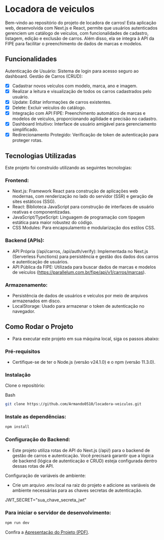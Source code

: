 # Locadora de veiculos
Bem-vindo ao repositório do projeto de locadora de carros! Esta aplicação web, desenvolvida com Next.js e React, permite que usuários autenticados gerenciem um catálogo de veículos, com funcionalidades de cadastro, listagem, edição e exclusão de carros. Além disso, ela se integra à API da FIPE para facilitar o preenchimento de dados de marcas e modelos.

## Funcionalidades
Autenticação de Usuário: Sistema de login para acesso seguro ao dashboard.
Gestão de Carros (CRUD):
-  [x] Cadastrar novos veículos com modelo, marca, ano e imagem.
-  [x] Realizar a leitura e visualização de todos os carros cadastrados pelo usuário.
-  [x] Update: Editar informações de carros existentes.
-  [x] Delete: Excluir veículos do catálogo.
-  [x] Integração com API FIPE: Preenchimento automático de marcas e modelos de veículos, proporcionando agilidade e precisão no cadastro.
-  [x] Dashboard Intuitivo: Interface de usuário amigável para gerenciamento simplificado.
-  [x] Redirecionamento Protegido: Verificação de token de autenticação para proteger rotas.

## Tecnologias Utilizadas
Este projeto foi construído utilizando as seguintes tecnologias:

### Frontend:
- Next.js: Framework React para construção de aplicações web modernas, com renderização no lado do servidor (SSR) e geração de sites estáticos (SSG).
- React: Biblioteca JavaScript para construção de interfaces de usuário reativas e componentizadas.
- JavaScript/TypeScript: Linguagem de programação com tipagem estática para maior robustez do código.
- CSS Modules: Para encapsulamento e modularização dos estilos CSS.

### Backend (APIs):
- API Própria (/api/carros, /api/auth/verify): Implementada no Next.js (Serverless Functions) para persistência e gestão dos dados dos carros e autenticação de usuários.
- API Pública da FIPE: Utilizada para buscar dados de marcas e modelos de veículos (https://parallelum.com.br/fipe/api/v1/carros/marcas).

### Armazenamento:
- Persistência de dados de usuários e veículos por meio de arquivos armazenados em disco.
- LocalStorage: Usado para armazenar o token de autenticação no navegador.

## Como Rodar o Projeto
- Para executar este projeto em sua máquina local, siga os passos abaixo:

### Pré-requisitos
- Certifique-se de ter o Node.js (versão v24.1.0) e o npm (versão 11.3.0).

### Instalação
Clone o repositório:

Bash

```sh
git clone https://github.com/Armando0510/locadora-veiculos.git
```
### Instale as dependências:

```sh
npm install
```
### Configuração do Backend:
- Este projeto utiliza rotas de API do Next.js (/api/) para o backend de gestão de carros e autenticação. Você precisará garantir que a lógica de backend (lógica de autenticação e CRUD) esteja configurada dentro dessas rotas de API.

Configuração de variáveis de ambiente:
- Crie um arquivo .env.local na raiz do projeto e adicione as variáveis de ambiente necessárias para as chaves secretas de autenticação.

JWT_SECRET="sua_chave_secreta_jwt"

### Para iniciar o servidor de desenvolvimento:

```sh
npm run dev
```

Confira a [Apresentação do Projeto (PDF)](./Apresentação%20Locadora%20de%20Carros%20-%20Web%20(2).pdf).

